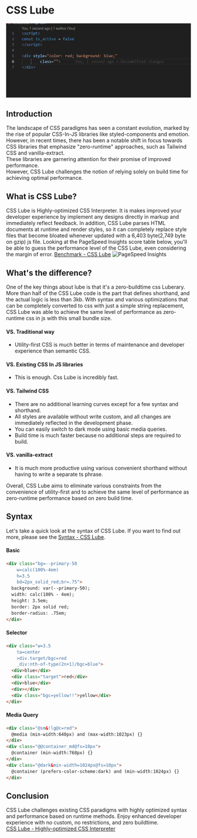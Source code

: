# CSS Lube
![What is CSS Lube](./github-pages/static/imgs/intellisense.gif)
## Introduction
The landscape of CSS paradigms has seen a constant evolution, marked by the rise of popular CSS-In-JS libraries like styled-components and emotion.  
However, in recent times, there has been a notable shift in focus towards CSS libraries that emphasize "zero-runtime" approaches, such as Tailwind CSS and vanilla-extract.  
These libraries are garnering attention for their promise of improved performance.  
However, CSS Lube challenges the notion of relying solely on build time for achieving optimal performance.  

## What is CSS Lube?
CSS Lube is Highly-optimized CSS Interpreter.
It is makes improved your developer experience by implement any designs directly in markup and immediately reflect feedback.
In addition, CSS Lube parses HTML documents at runtime and render styles, so it can completely replace style files that become bloated whenever updated with a 6,403 byte(2,749 byte on gzip) js file.
Looking at the PageSpeed Insights score table below, you'll be able to guess the performance level of the CSS Lube, even considering the margin of error.
[Benchmark - CSS Lube](https://artxe2.github.io/css-lube/ref/benchmark)
![PageSpeed Insights](https://dev-to-uploads.s3.amazonaws.com/uploads/articles/75e6z2gjoyf05kuwiod4.png)

## What's the difference?
One of the key things about lube is that it's a zero-buildtime css Luberary.
More than half of the CSS Lube code is the part that defines shorthand, and the actual logic is less than 3kb.
With syntax and various optimizations that can be completely converted to css with just a simple string replacement, CSS Lube was able to achieve the same level of performance as zero-runtime css in js with this small bundle size.

#### VS. Traditional way
- Utility-first CSS is much better in terms of maintenance and developer experience than semantic CSS.

#### VS. Existing CSS In JS libraries
- This is enough. Css Lube is incredibly fast.

#### VS. Tailwind CSS
- There are no additional learning curves except for a few syntax and shorthand.
- All styles are available without write custom, and all changes are immediately reflected in the development phase.
- You can easily switch to dark mode using basic media queries.
- Build time is much faster because no additional steps are required to build.

#### VS. vanilla-extract
- It is much more productive using various convenient shorthand without having to write a separate ts phrase.

Overall, CSS Lube aims to eliminate various constraints from the convenience of utility-first and to achieve the same level of performance as zero-runtime performance based on zero build time.

## Syntax
Let's take a quick look at the syntax of CSS Lube.
If you want to find out more, please see the [Syntax - CSS Lube](https://artxe2.github.io/css-lube/docs/syntax).
#### Basic
```html
<div class="bg=--primary-50
    w=calc(100%-4em)
    h=3.5
    bd=2px_solid_red;br=.75">
  background: var(--primary-50);
  width: calc(100% - 4em);
  height: 3.5em;
  border: 2px solid red;
  border-radius: .75em;
</div>
```
#### Selector
```html
<div class="w=3.5
    ta=center
    >div.target/bgc=red
    _div:nth-of-type(2n+1)/bgc=blue">
  <div>blue</div>
  <div class="target">red</div>
  <div>blue</div>
  <div></div>
  <div class="bgc=yellow!!">yellow</div>
</div>
```
#### Media Query
```html
<div class="@sm&!lg@c=red">
  @media (min-width:640px) and (max-width:1023px) {}
</div>
<div class="@@container_md@fs=10px">
  @container (min-width:768px) {}
</div>
<div class="@dark&min-width=1024px@fs=10px">
  @container (prefers-color-scheme:dark) and (min-width:1024px) {}
</div>
```
## Conclusion
CSS Lube challenges existing CSS paradigms with highly optimized syntax and performance based on runtime methods.
Enjoy enhanced developer experience with no custom, no restrictions, and zero buildtime.  
[CSS Lube - Highly-optimized CSS Interpreter](https://artxe2.github.io/css-lube)